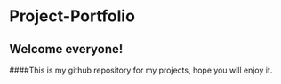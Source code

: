 # Project-Portfolio
## Welcome everyone! 
####This is my github repository for my projects, hope you will enjoy it. 
